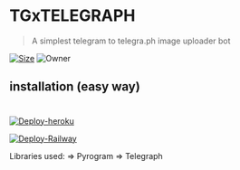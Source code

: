 # TGxTELEGRAPH

> A simplest telegram to telegra.ph image uploader bot

[![Size](https://img.shields.io/github/repo-size/SUBHxTREM/TGxTELEGRAPH?style=flat-square&color=red)](https://github.com/SUBHxTREM/TGxTELEGRAPH/) ![Owner](https://img.shields.io/badge/-OWNER%20--SUBHxTREM-red)
## installation (easy way)


#
[![Deploy-heroku](https://img.shields.io/badge/Deploy%20To%20Heroku-inactive?style=for-the-badge&logo=heroku)](https://heroku.com/deploy?template=https://github.com/SUBHxTREM/TGxTELEGRAPH/tree/master)

[![Deploy-Railway](https://railway.app/button.svg)](https://railway.app/new/template?template=https%3A%2F%2Fgithub.com%2FSUBHxTREM%2FTGxTELEGRAPH%2Ftree%2Fmain&plugins=redis&envs=SESSION%2CAPI_ID%2CAPI_HASH&optionalEnvs=API_ID%2CAPI_HASH&SESSIONDesc=Your+telethon+session+string.&API_IDDesc=api_id%2C+from+my.telegram.org&API_HASHDesc=api_hash%2C+from+my.telegram.org)

Libraries used: => Pyrogram => Telegraph
